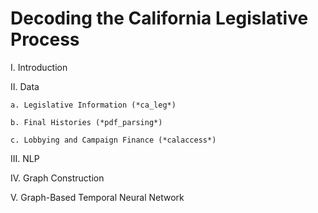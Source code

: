 
# Decoding the California Legislative Process

I. Introduction

II. Data

    a. Legislative Information (*ca_leg*)

    b. Final Histories (*pdf_parsing*)

    c. Lobbying and Campaign Finance (*calaccess*)

III. NLP

IV. Graph Construction

V. Graph-Based Temporal Neural Network
